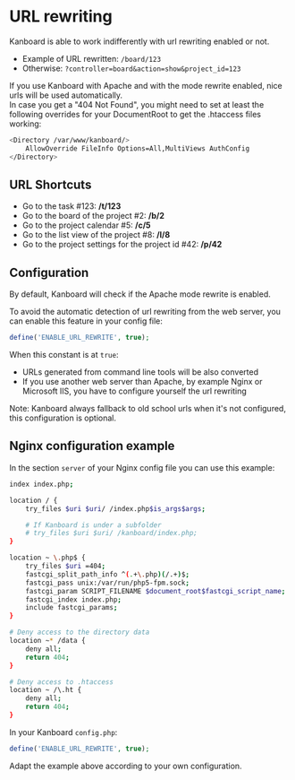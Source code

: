 URL rewriting
=============

Kanboard is able to work indifferently with url rewriting enabled or not.

- Example of URL rewritten: `/board/123`
- Otherwise: `?controller=board&action=show&project_id=123`

If you use Kanboard with Apache and with the mode rewrite enabled, nice urls will be used automatically.  
In case you get a "404 Not Found", you might need to set at least the following overrides for your DocumentRoot to get the .htaccess files working:

```sh
<Directory /var/www/kanboard/>
	AllowOverride FileInfo Options=All,MultiViews AuthConfig
</Directory>
```

URL Shortcuts
-------------

- Go to the task #123: **/t/123**
- Go to the board of the project #2: **/b/2**
- Go to the project calendar #5: **/c/5**
- Go to the list view of the project #8: **/l/8**
- Go to the project settings for the project id #42: **/p/42**

Configuration
-------------

By default, Kanboard will check if the Apache mode rewrite is enabled.

To avoid the automatic detection of url rewriting from the web server, you can enable this feature in your config file:

```php
define('ENABLE_URL_REWRITE', true);
```

When this constant is at `true`:

- URLs generated from command line tools will be also converted
- If you use another web server than Apache, by example Nginx or Microsoft IIS, you have to configure yourself the url rewriting

Note: Kanboard always fallback to old school urls when it's not configured, this configuration is optional.

Nginx configuration example
---------------------------

In the section `server` of your Nginx config file you can use this example:

```bash
index index.php;

location / {
    try_files $uri $uri/ /index.php$is_args$args;

    # If Kanboard is under a subfolder
    # try_files $uri $uri/ /kanboard/index.php;
}

location ~ \.php$ {
    try_files $uri =404;
    fastcgi_split_path_info ^(.+\.php)(/.+)$;
    fastcgi_pass unix:/var/run/php5-fpm.sock;
    fastcgi_param SCRIPT_FILENAME $document_root$fastcgi_script_name;
    fastcgi_index index.php;
    include fastcgi_params;
}

# Deny access to the directory data
location ~* /data {
    deny all;
    return 404;
}

# Deny access to .htaccess
location ~ /\.ht {
    deny all;
    return 404;
}
```

In your Kanboard `config.php`:

```php
define('ENABLE_URL_REWRITE', true);
```

Adapt the example above according to your own configuration.
